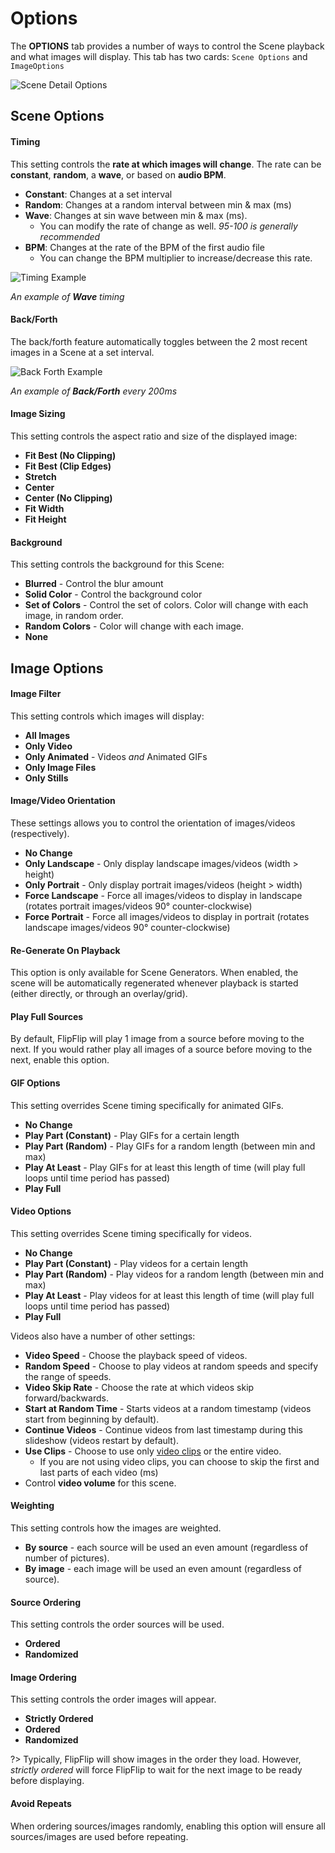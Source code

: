 # Options
The **OPTIONS** tab provides a number of ways to control the Scene playback and what images will display. This tab
has two cards: `Scene Options` and `ImageOptions` 

<img src="doc_images/scene_detail_options.png" alt="Scene Detail Options" class="col-xs-12 col-xl-10">

## Scene Options

#### Timing
This setting controls the **rate at which images will change**. The rate can be **constant**, **random**, a **wave**, 
or based on **audio BPM**.
* **Constant**: Changes at a set interval
* **Random**: Changes at a random interval between min & max (ms)
* **Wave**: Changes at sin wave between min & max (ms).
  * You can modify the rate of change as well. _95-100 is generally recommended_ 
* **BPM**: Changes at the rate of the BPM of the first audio file
  * You can change the BPM multiplier to increase/decrease this rate.

<img src="doc_images/timing_ex.gif" alt="Timing Example" class="col-xs-12" style="max-height: 385px">

_An example of **Wave** timing_

#### Back/Forth
The back/forth feature automatically toggles between the 2 most recent images in a Scene at a set interval. 

<img src="doc_images/backforth_ex.gif" alt="Back Forth Example" class="col-xs-12" style="max-height: 385px">

_An example of **Back/Forth** every 200ms_

#### Image Sizing
This setting controls the aspect ratio and size of the displayed image:
* **Fit Best (No Clipping)**
* **Fit Best (Clip Edges)**
* **Stretch**
* **Center**
* **Center (No Clipping)**
* **Fit Width**
* **Fit Height**

#### Background
This setting controls the background for this Scene:
* **Blurred** - Control the blur amount
* **Solid Color** - Control the background color
* **Set of Colors** - Control the set of colors. Color will change with each image, in random order.
* **Random Colors** - Color will change with each image.
* **None**

## Image Options

#### Image Filter
This setting controls which images will display:
* **All Images**
* **Only Video**
* **Only Animated** - Videos _and_ Animated GIFs
* **Only Image Files**
* **Only Stills**

#### Image/Video Orientation
These settings allows you to control the orientation of images/videos (respectively).

* **No Change**
* **Only Landscape** - Only display landscape images/videos (width > height)
* **Only Portrait** - Only display portrait images/videos (height > width)
* **Force Landscape** - Force all images/videos to display in landscape (rotates portrait images/videos 90° counter-clockwise)
* **Force Portrait**  - Force all images/videos to display in portrait (rotates landscape images/videos 90° counter-clockwise)

#### Re-Generate On Playback
This option is only available for Scene Generators. When enabled, the scene will be automatically regenerated whenever
playback is started (either directly, or through an overlay/grid).

#### Play Full Sources
By default, FlipFlip will play 1 image from a source before moving to the next. If you would rather play all images of
a source before moving to the next, enable this option.

#### GIF Options
This setting overrides Scene timing specifically for animated GIFs.
* **No Change** 
* **Play Part (Constant)** - Play GIFs for a certain length
* **Play Part (Random)** - Play GIFs for a random length (between min and max)
* **Play At Least** - Play GIFs for at least this length of time (will play full loops until time period has passed)
* **Play Full**

#### Video Options
This setting overrides Scene timing specifically for videos.
* **No Change** 
* **Play Part (Constant)** - Play videos for a certain length
* **Play Part (Random)** - Play videos for a random length (between min and max)
* **Play At Least** - Play videos for at least this length of time (will play full loops until time period has passed)
* **Play Full**

Videos also have a number of other settings:
* **Video Speed** - Choose the playback speed of videos.
* **Random Speed** - Choose to play videos at random speeds and specify the range of speeds.
* **Video Skip Rate** - Choose the rate at which videos skip forward/backwards.
* **Start at Random Time** - Starts videos at a random timestamp (videos start from beginning by default).
* **Continue Videos** - Continue videos from last timestamp during this slideshow (videos restart by default).
* **Use Clips** - Choose to use only [video clips](clips.md) or the entire video.
  * If you are not using video clips, you can choose to skip the first and last parts of each video (ms)
* Control **video volume** for this scene.

#### Weighting
This setting controls how the images are weighted.
* **By source** - each source will be used an even amount (regardless of number of pictures).
* **By image** - each image will be used an even amount (regardless of source).

#### Source Ordering
This setting controls the order sources will be used.
* **Ordered**
* **Randomized**

#### Image Ordering
This setting controls the order images will appear.
* **Strictly Ordered**
* **Ordered**
* **Randomized**

?> Typically, FlipFlip will show images in the order they load. However, *strictly ordered* will force
FlipFlip to wait for the next image to be ready before displaying.

#### Avoid Repeats
When ordering sources/images randomly, enabling this option will ensure all sources/images are used before repeating.